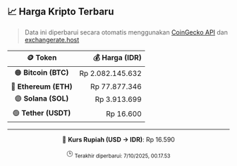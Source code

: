 

<!-- HARGA_KRIPTO -->
## 📈 Harga Kripto Terbaru

> Data ini diperbarui secara otomatis menggunakan [CoinGecko API](https://www.coingecko.com/) dan [exchangerate.host](https://exchangerate.host/)

<div align="center">

| 🪙 Token | 💰 Harga (IDR) |
|:------:|---------------:|
| 🟠 **Bitcoin (BTC)**   | Rp 2.082.145.632 |
| 🔵 **Ethereum (ETH)**  | Rp 77.877.346 |
| 🟣 **Solana (SOL)**    | Rp 3.913.699 |
| 🟢 **Tether (USDT)**   | Rp 16.600 |

---

💱 **Kurs Rupiah (USD → IDR)**: Rp 16.590

🕒 <sub>Terakhir diperbarui: 7/10/2025, 00.17.53</sub>

</div>
<!-- /HARGA_KRIPTO -->